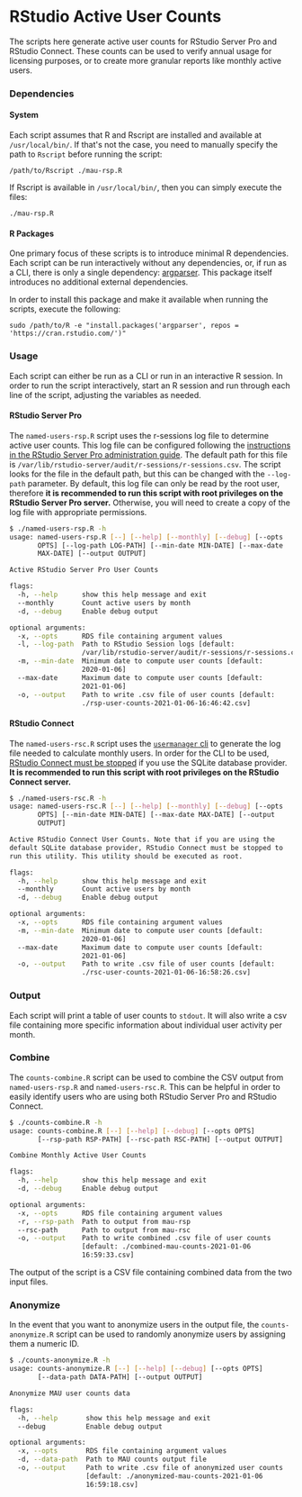# RStudio Active User Counts

The scripts here generate active user counts for RStudio Server Pro and RStudio
Connect. These counts can be used to verify annual usage for licensing purposes,
or to create more granular reports like monthly active users.

### Dependencies
#### System
Each script assumes that R and Rscript are installed and available at
`/usr/local/bin/`. If that's not the case, you need to manually specify the path
to `Rscript` before running the script:
```
/path/to/Rscript ./mau-rsp.R
```

If Rscript is available in `/usr/local/bin/`, then you can simply execute the
files:
```
./mau-rsp.R
```

#### R Packages
One primary focus of these scripts is to introduce minimal R dependencies. Each
script can be run interactively without any dependencies, or, if run as a CLI,
there is only a single dependency:
[argparser](https://cran.r-project.org/web/packages/argparser/index.html). This
package itself introduces no additional external dependencies.

In order to install this package and make it available when running the scripts,
execute the following:
```
sudo /path/to/R -e "install.packages('argparser', repos = 'https://cran.rstudio.com/')"
```

### Usage
Each script can either be run as a CLI or run in an interactive R session.
In order to run the script interactively, start an R session and run through
each line of the script, adjusting the variables as needed.

#### RStudio Server Pro
The `named-users-rsp.R` script uses the r-sessions log file to determine active
user counts. This log file can be configured following the [instructions in the
RStudio Server Pro administration
guide](https://docs.rstudio.com/ide/server-pro/auditing-and-monitoring.html#r-session-auditing).
The default path for this file is
`/var/lib/rstudio-server/audit/r-sessions/r-sessions.csv`. The script looks for
the file in the default path, but this can be changed with the `--log-path`
parameter. By default, this log file can only be read by the root user,
therefore **it is recommended to run this script with root privileges on the
RStudio Server Pro server.** Otherwise, you will need to create a copy of the
log file with appropriate permissions.

```bash
$ ./named-users-rsp.R -h                                              
usage: named-users-rsp.R [--] [--help] [--monthly] [--debug] [--opts
       OPTS] [--log-path LOG-PATH] [--min-date MIN-DATE] [--max-date
       MAX-DATE] [--output OUTPUT]

Active RStudio Server Pro User Counts

flags:
  -h, --help      show this help message and exit
  --monthly       Count active users by month
  -d, --debug     Enable debug output

optional arguments:
  -x, --opts      RDS file containing argument values
  -l, --log-path  Path to RStudio Session logs [default:
                  /var/lib/rstudio-server/audit/r-sessions/r-sessions.csv]
  -m, --min-date  Minimum date to compute user counts [default:
                  2020-01-06]
  --max-date      Maximum date to compute user counts [default:
                  2021-01-06]
  -o, --output    Path to write .csv file of user counts [default:
                  ./rsp-user-counts-2021-01-06-16:46:42.csv]
```

#### RStudio Connect
The `named-users-rsc.R` script uses the [`usermanager`
cli](https://docs.rstudio.com/connect/admin/appendix/cli/#usermanager) to
generate the log file needed to calculate monthly users. In order for the CLI to
be used, [RStudio Connect must be
stopped](https://docs.rstudio.com/connect/admin/server-management/#stopping-starting)
if you use the SQLite database provider. **It is recommended to run this script
with root privileges on the RStudio Connect server.**

```bash
$ ./named-users-rsc.R -h
usage: named-users-rsc.R [--] [--help] [--monthly] [--debug] [--opts
       OPTS] [--min-date MIN-DATE] [--max-date MAX-DATE] [--output
       OUTPUT]

Active RStudio Connect User Counts. Note that if you are using the
default SQLite database provider, RStudio Connect must be stopped to
run this utility. This utility should be executed as root.

flags:
  -h, --help      show this help message and exit
  --monthly       Count active users by month
  -d, --debug     Enable debug output

optional arguments:
  -x, --opts      RDS file containing argument values
  -m, --min-date  Minimum date to compute user counts [default:
                  2020-01-06]
  --max-date      Maximum date to compute user counts [default:
                  2021-01-06]
  -o, --output    Path to write .csv file of user counts [default:
                  ./rsc-user-counts-2021-01-06-16:58:26.csv]
```

### Output
Each script will print a table of user counts to `stdout`. It will also
write a csv file containing more specific information about individual user
activity per month.

### Combine
The `counts-combine.R` script can be used to combine the CSV output from
`named-users-rsp.R` and `named-users-rsc.R`. This can be helpful in order to
easily identify users who are using both RStudio Server Pro and RStudio Connect.

```bash
$ ./counts-combine.R -h
usage: counts-combine.R [--] [--help] [--debug] [--opts OPTS]
       [--rsp-path RSP-PATH] [--rsc-path RSC-PATH] [--output OUTPUT]

Combine Monthly Active User Counts

flags:
  -h, --help      show this help message and exit
  -d, --debug     Enable debug output

optional arguments:
  -x, --opts      RDS file containing argument values
  -r, --rsp-path  Path to output from mau-rsp
  --rsc-path      Path to output from mau-rsc
  -o, --output    Path to write combined .csv file of user counts
                  [default: ./combined-mau-counts-2021-01-06
                  16:59:33.csv]
```

The output of the script is a CSV file containing combined data from the two
input files.

### Anonymize
In the event that you want to anonymize users in the output file, the
`counts-anonymize.R` script can be used to randomly anonymize users by assigning
them a numeric ID.

```bash
$ ./counts-anonymize.R -h
usage: counts-anonymize.R [--] [--help] [--debug] [--opts OPTS]
       [--data-path DATA-PATH] [--output OUTPUT]

Anonymize MAU user counts data

flags:
  -h, --help       show this help message and exit
  --debug          Enable debug output

optional arguments:
  -x, --opts       RDS file containing argument values
  -d, --data-path  Path to MAU counts output file
  -o, --output     Path to write .csv file of anonymized user counts
                   [default: ./anonymized-mau-counts-2021-01-06
                   16:59:18.csv]
```
